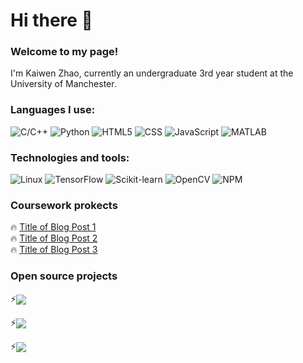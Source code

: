 # Hi there 👋 

### Welcome to my page!  
I'm Kaiwen Zhao, currently an undergraduate 3rd year student at the University of Manchester.

### Languages I use:
![C/C++](https://img.shields.io/badge/-C/C++-00599C?logo=c%2B%2B&logoColor=white)
![Python](https://img.shields.io/badge/-Python-3776AB?logo=python&logoColor=white)
![HTML5](https://img.shields.io/badge/-HTML5-E34F26?logo=html5&logoColor=white)
![CSS](https://img.shields.io/badge/-CSS-1572B6?logo=css3&logoColor=white)
![JavaScript](https://img.shields.io/badge/-JavaScript-F7DF1E?logo=javascript&logoColor=black)
![MATLAB](https://img.shields.io/badge/-MATLAB-0076A8?logo=mathworks&logoColor=white)

### Technologies and tools:
![Linux](https://img.shields.io/badge/-Linux-FCC624?logo=linux&logoColor=black)
![TensorFlow](https://img.shields.io/badge/-TensorFlow-FF6F00?logo=tensorflow&logoColor=white)
![Scikit-learn](https://img.shields.io/badge/-Scikit--learn-F7931E?logo=scikit-learn&logoColor=white)
![OpenCV](https://img.shields.io/badge/-OpenCV-5C3EE8?logo=opencv&logoColor=white)
![NPM](https://img.shields.io/badge/-NPM-CB3837?logo=npm&logoColor=white)


### Coursework prokects
🔥 [Title of Blog Post 1](#)  
🔥 [Title of Blog Post 2](#)  
🔥 [Title of Blog Post 3](#)  


### Open source projects
⚡<a href="https://github.com/ZKW0001/yolov8_video_detection" target="_blank" style="vertical-align: middle;"><img src="https://img.shields.io/badge/Yolov8%20video%20detection%20project-pink?style=for-the-badge" /></a>

⚡<a href="https://github.com/ZKW0001/WebCalculator_project" target="_blank" style="vertical-align: middle;"><img src="https://img.shields.io/badge/WebCalculator_project-blue?style=for-the-badge
" /></a>

⚡<a href="https://github.com/ZKW0001/quantum-circuit-notes" target="_blank" style="vertical-align: middle;"><img src="https://img.shields.io/badge/Quantum%20circuit%20study%20notes-green?style=for-the-badge" /></a>




<!--
**ZKW0001/ZKW0001** is a ✨ _special_ ✨ repository because its `README.md` (this file) appears on your GitHub profile.

Here are some ideas to get you started:

- 🔭 I’m currently working on ...
- 🌱 I’m currently learning ...
- 👯 I’m looking to collaborate on ...
- 🤔 I’m looking for help with ...
- 💬 Ask me about ...
- 📫 How to reach me: ...
- 😄 Pronouns: ...
- ⚡ Fun fact: ...
-->
